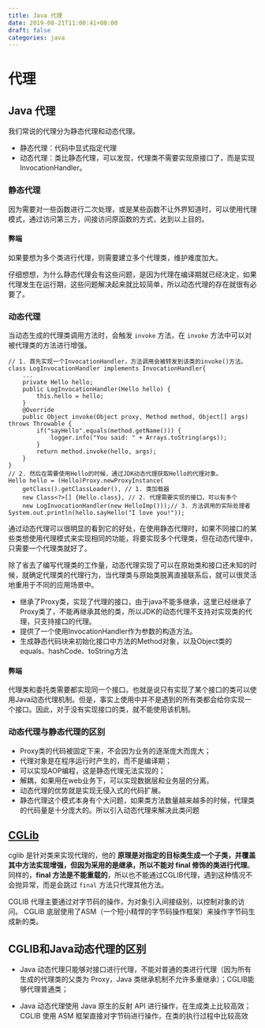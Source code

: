 ```yaml
---
title: Java 代理
date: 2019-08-21T11:00:41+08:00
draft: false
categories: java
---
```


# 代理

## Java 代理

我们常说的代理分为静态代理和动态代理。

  - 静态代理：代码中显式指定代理
  - 动态代理：类比静态代理，可以发现，代理类不需要实现原接口了，而是实现InvocationHandler。

### 静态代理

因为需要对一些函数进行二次处理，或是某些函数不让外界知道时，可以使用代理模式，通过访问第三方，间接访问原函数的方式，达到以上目的。

#### 弊端

如果要想为多个类进行代理，则需要建立多个代理类，维护难度加大。

仔细想想，为什么静态代理会有这些问题，是因为代理在编译期就已经决定，如果代理发生在运行期，这些问题解决起来就比较简单，所以动态代理的存在就很有必要了。

### 动态代理

当动态生成的代理类调用方法时，会触发 `invoke` 方法，在 `invoke` 方法中可以对被代理类的方法进行增强。

```
// 1. 首先实现一个InvocationHandler，方法调用会被转发到该类的invoke()方法。
class LogInvocationHandler implements InvocationHandler{
    ...
    private Hello hello;
    public LogInvocationHandler(Hello hello) {
        this.hello = hello;
    }
    @Override
    public Object invoke(Object proxy, Method method, Object[] args) throws Throwable {
        if("sayHello".equals(method.getName())) {
            logger.info("You said: " + Arrays.toString(args));
        }
        return method.invoke(hello, args);
    }
}
// 2. 然后在需要使用Hello的时候，通过JDK动态代理获取Hello的代理对象。
Hello hello = (Hello)Proxy.newProxyInstance(
    getClass().getClassLoader(), // 1. 类加载器
    new Class<?>[] {Hello.class}, // 2. 代理需要实现的接口，可以有多个
    new LogInvocationHandler(new HelloImp()));// 3. 方法调用的实际处理者
System.out.println(hello.sayHello("I love you!"));
```

通过动态代理可以很明显的看到它的好处，在使用静态代理时，如果不同接口的某些类想使用代理模式来实现相同的功能，将要实现多个代理类，但在动态代理中，只需要一个代理类就好了。

除了省去了编写代理类的工作量，动态代理实现了可以在原始类和接口还未知的时候，就确定代理类的代理行为，当代理类与原始类脱离直接联系后，就可以很灵活地重用于不同的应用场景中。

  - 继承了Proxy类，实现了代理的接口，由于java不能多继承，这里已经继承了Proxy类了，不能再继承其他的类，所以JDK的动态代理不支持对实现类的代理，只支持接口的代理。
  - 提供了一个使用InvocationHandler作为参数的构造方法。
  - 生成静态代码块来初始化接口中方法的Method对象，以及Object类的equals、hashCode、toString方法

#### 弊端

代理类和委托类需要都实现同一个接口。也就是说只有实现了某个接口的类可以使用Java动态代理机制。但是，事实上使用中并不是遇到的所有类都会给你实现一个接口。因此，对于没有实现接口的类，就不能使用该机制。

### 动态代理与静态代理的区别

- Proxy类的代码被固定下来，不会因为业务的逐渐庞大而庞大；
- 代理对象是在程序运行时产生的，而不是编译期；
- 可以实现AOP编程，这是静态代理无法实现的；
- 解耦，如果用在web业务下，可以实现数据层和业务层的分离。
- 动态代理的优势就是实现无侵入式的代码扩展。
- 静态代理这个模式本身有个大问题，如果类方法数量越来越多的时候，代理类的代码量是十分庞大的。所以引入动态代理来解决此类问题

## [CGLib](http://blog.csdn.net/danchu/article/details/70238002)

cglib 是针对类来实现代理的，他的 **原理是对指定的目标类生成一个子类，并覆盖其中方法实现增强，但因为采用的是继承，所以不能对 final 修饰的类进行代理**。同样的，**final 方法是不能重载的**，所以也不能通过CGLIB代理，遇到这种情况不会抛异常，而是会跳过 `final` 方法只代理其他方法。

CGLIB 代理主要通过对字节码的操作，为对象引入间接级别，以控制对象的访问。 CGLIB 底层使用了ASM（一个短小精悍的字节码操作框架）来操作字节码生成新的类。

## CGLIB和Java动态代理的区别

  - Java 动态代理只能够对接口进行代理，不能对普通的类进行代理（因为所有生成的代理类的父类为 Proxy，Java 类继承机制不允许多重继承）；CGLIB能够代理普通类；

  - Java 动态代理使用 Java 原生的反射 API 进行操作，在生成类上比较高效；CGLIB 使用 ASM 框架直接对字节码进行操作，在类的执行过程中比较高效
